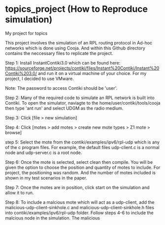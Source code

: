 # topics_project (How to Reproduce simulation)
My project for topics 

This project involves the simulation of an RPL routing protocol in Ad-hoc networks which is done using Cooja. And within this Github directory contains the neccessary files to replicate the project. 

Step 1: Install InstantContiki3.0 which can be found here: https://sourceforge.net/projects/contiki/files/Instant%20Contiki/Instant%20Contiki%203.0/ and run it on a virtual machine of your choice. For my project, I decided to use VMware. 

Note: The password to access Contiki should be 'user'.

Step 2: Many of the required code to simulate an RPL network is built into Contiki. To open the simulator, naviagte to the home/user/contiki/tools/cooja then type 'ant run' and select UDGM as the radio medium.

Step 3: Click [file > new simulation] 

Step 4: Click [motes > add motes > create new mote types > Z1 mote > browse]

step 5: Select the mote from the contiki/examples/ipv6/rpl-udp which is any of the c program files. For example, the default files udp-client.c is a normal node and udp-server.c is a root node.

Step 6: Once the mote is selected, select clean then compile. You will be given the option to choose the position and quantity of motes to include. For project, the positioning was random. And the number of motes included is shown in my test scenarios in the paper. 

Step 7: Once the motes are in position, click start on the simulation and allow it to run.

Step 8: To include a malcious mote which will act as a udp-client, add the malicious-udp-client-sinkhole.c and malicious-udp-client-sinkhole.h files into contiki/examples/ipv6/rpl-udp folder. Follow steps 4-6 to include the malcious node in the simulation. The malicious


